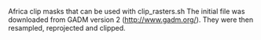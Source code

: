 Africa clip masks that can be used with clip_rasters.sh 
The initial file was downloaded from GADM version 2 (http://www.gadm.org/).
They were then resampled, reprojected and clipped.
